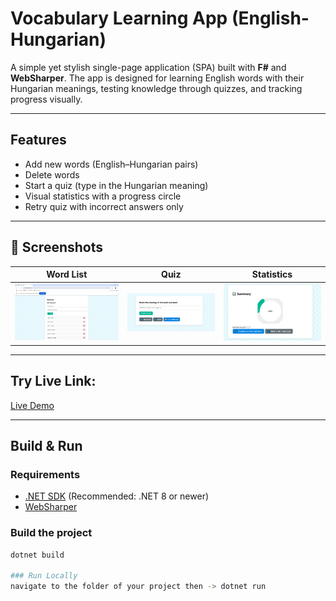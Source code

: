 # Vocabulary Learning App (English-Hungarian)

A simple yet stylish single-page application (SPA) built with **F#** and **WebSharper**. The app is designed for learning English words with their Hungarian meanings, testing knowledge through quizzes, and tracking progress visually.

---

## Features

- Add new words (English–Hungarian pairs)
- Delete words
- Start a quiz (type in the Hungarian meaning)
- Visual statistics with a progress circle
- Retry quiz with incorrect answers only

---

## 📸 Screenshots

| Word List | Quiz | Statistics |
|-----------|------|------------|
| ![Word List](screenshots/screen1.PNG) | ![Quiz](screenshots/screen2.png) | ![Stats](screenshots/screen3.png) |


---

## Try Live Link:

 [Live Demo](https://bence999999999.github.io/project_omega_F_sharp/)

---

## Build & Run

### Requirements

- [.NET SDK](https://dotnet.microsoft.com/download) (Recommended: .NET 8 or newer)
- [WebSharper](https://websharper.com)

### Build the project

```bash
dotnet build

### Run Locally
navigate to the folder of your project then -> dotnet run
